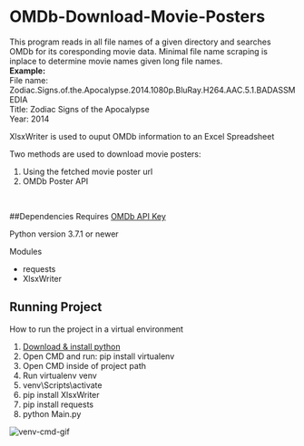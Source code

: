 # OMDb-Download-Movie-Posters
This program reads in all file names of a given directory and searches OMDb for its coresponding movie data. Minimal file name scraping is inplace to determine movie names given long file names.
<br>
<b>Example:</b>
<br>
File name: Zodiac.Signs.of.the.Apocalypse.2014.1080p.BluRay.H264.AAC.5.1.BADASSMEDIA<br>
Title: Zodiac Signs of the Apocalypse<br>
Year: 2014
<br>

XlsxWriter is used to ouput OMDb information to an Excel Spreadsheet

Two methods are used to download movie posters:
1. Using the fetched movie poster url
2. OMDb Poster API 
<br>

##Dependencies
Requires [OMDb API Key](http://www.omdbapi.com/apikey.aspx)

Python version 3.7.1 or newer

Modules
* requests
* XlsxWriter

## Running Project
How to run the project in a virtual environment

1. [Download & install python ](https://www.python.org/)
2. Open CMD and run: pip install virtualenv
3. Open CMD inside of project path
4. Run virtualenv venv
5. venv\Scripts\activate
6. pip install XlsxWriter
7. pip install requests
8. python Main.py

![venv-cmd-gif](https://github.com/chilledwilba/OMDb-Download-Movie-Posters/blob/master/images/venv-cmd-gif.gif)
